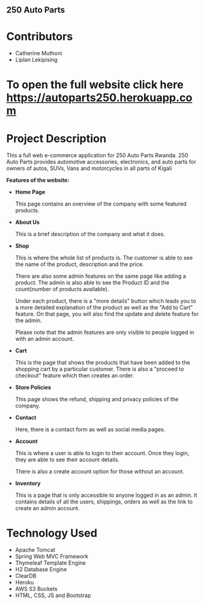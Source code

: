 ## 250 Auto Parts

# Contributors
* Catherine Muthoni
* Liplan Lekipising

# To open the full website click here https://autoparts250.herokuapp.com


# Project Description
This a full web e-commerce application for 250 Auto Parts Rwanda. 250 Auto Parts provides automotive accessories, electronics, and auto parts for owners of autos, SUVs, Vans and motorcycles in all parts of Kigali
<p><strong>Features of the website:</strong></p>
<ul>
<li><strong>Home Page</strong></li>
<p>This page contains an overview of the company with some featured products.</p>
<li><strong>About Us</strong></li>
<p>This is a brief description of the company and what it does.</p>
<li><strong>Shop</strong></li>
<p>This is where the whole list of products is. The customer is able to see the name of the product, description and the price.</p>
<p>There are also some admin features on the same page like adding a product. The admin is also able to see the Product ID and the count(number of products available).</p>
<p>Under each product, there is a "more details" button which leads you to a more detailed explanation of the product as well as the "Add to Cart" feature. On that page, you will also find the update and delete feature for the admin.</p>
<p>Please note that the admin features are only visible to people logged in with an admin account.</p>
<li><strong>Cart</strong></li>
<p>This is the page that shows the products that have been added to the shopping cart by a particular customer. There is also a "proceed to checkout" feature which then creates an order.</p>
<li><strong>Store Policies</strong></li>
<p>This page shows the refund, shipping and privacy policies of the company.</p>
<li><strong>Contact</strong></li>
<p>Here, there is a contact form as well as social media pages.</p>
<li><strong>Account</strong></li>
<p>This is where a user is able to login to their account. Once they login, they are able to see their account details.</p>
<p>There is also a create account option for those without an account.</p>
<li><strong>Inventory</strong></li>
<p>This is a page that is only accessible to anyone logged in as an admin. It contains details of all the users, shippings, orders as well as the link to create an admin account.</p>
</ul>

# Technology Used
* Apache Tomcat
* Spring Web MVC Framework
* Thymeleaf Template Engine
* H2 Database Engine
* ClearDB
* Heroku
* AWS S3 Buckets
* HTML, CSS, JS and Bootstrap




